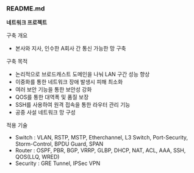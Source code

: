 ### README.md ###
**네트워크 프로젝트**


구축 개요 
- 본사와 지사, 인수한 A회사 간 통신 가능한 망 구축


구축 목적
- 논리적으로 브로드캐스트 도메인을 나눠 LAN 구간 성능 향상
- 이중화를 통한 네트워크 장애 발생시 피해 최소화
- 여러 보안 기능을 통한 보안성 강화
- QOS를 통한 대역폭 및 품질 보장
- SSH를 사용하여 원격 접속을 통한 라우터 관리 기능
- 공중 사설 네트워크 망 구성


적용 기술
- Switch : VLAN, RSTP, MSTP, Etherchannel, L3 Switch, Port-Security, Storm-Control, BPDU Guard, SPAN
- Router : OSPF, PBR, BGP, VRRP, GLBP, DHCP, NAT, ACL, AAA, SSH, QOS(LLQ, WRED) 
- Security : GRE Tunnel, IPSec VPN

